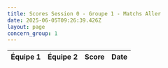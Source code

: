 ```yaml
---
title: Scores Session 0 - Groupe 1 - Matchs Aller
date: 2025-06-05T09:26:39.426Z
layout: page
concern_group: 1
---
```




| Équipe 1 | Équipe 2 | Score | Date |
|----------|----------|-------|------|

